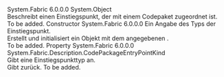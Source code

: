 <Type Name="EntryPointDescription" FullName="System.Fabric.Description.EntryPointDescription">
  <TypeSignature Language="C#" Value="public abstract class EntryPointDescription" />
  <TypeSignature Language="ILAsm" Value=".class public auto ansi abstract beforefieldinit EntryPointDescription extends System.Object" />
  <TypeSignature Language="DocId" Value="T:System.Fabric.Description.EntryPointDescription" />
  <TypeSignature Language="VB.NET" Value="Public MustInherit Class EntryPointDescription" />
  <TypeSignature Language="F#" Value="type EntryPointDescription = class" />
  <AssemblyInfo>
    <AssemblyName>System.Fabric</AssemblyName>
    <AssemblyVersion>6.0.0.0</AssemblyVersion>
  </AssemblyInfo>
  <Base>
    <BaseTypeName>System.Object</BaseTypeName>
  </Base>
  <Interfaces />
  <Docs>
    <summary>
      <para>Beschreibt einen Einstiegspunkt, der mit einem Codepaket zugeordnet ist.</para>
    </summary>
    <remarks>To be added.</remarks>
  </Docs>
  <Members>
    <Member MemberName=".ctor">
      <MemberSignature Language="C#" Value="protected EntryPointDescription (System.Fabric.Description.CodePackageEntryPointKind kind);" />
      <MemberSignature Language="ILAsm" Value=".method familyhidebysig specialname rtspecialname instance void .ctor(valuetype System.Fabric.Description.CodePackageEntryPointKind kind) cil managed" />
      <MemberSignature Language="DocId" Value="M:System.Fabric.Description.EntryPointDescription.#ctor(System.Fabric.Description.CodePackageEntryPointKind)" />
      <MemberSignature Language="VB.NET" Value="Protected Sub New (kind As CodePackageEntryPointKind)" />
      <MemberSignature Language="F#" Value="new System.Fabric.Description.EntryPointDescription : System.Fabric.Description.CodePackageEntryPointKind -&gt; System.Fabric.Description.EntryPointDescription" Usage="new System.Fabric.Description.EntryPointDescription kind" />
      <MemberType>Constructor</MemberType>
      <AssemblyInfo>
        <AssemblyName>System.Fabric</AssemblyName>
        <AssemblyVersion>6.0.0.0</AssemblyVersion>
      </AssemblyInfo>
      <Parameters>
        <Parameter Name="kind" Type="System.Fabric.Description.CodePackageEntryPointKind" />
      </Parameters>
      <Docs>
        <param name="kind">
          <para>Ein <see cref="T:System.Fabric.Description.CodePackageEntryPointKind" /> Angabe des Typs der Einstiegspunkt.</para>
        </param>
        <summary>
          <para>Erstellt und initialisiert ein <see cref="P:System.Fabric.Description.EntryPointDescription.Kind" /> Objekt mit dem angegebenen <see cref="T:System.Fabric.Description.CodePackageEntryPointKind" />.</para>
        </summary>
        <remarks>To be added.</remarks>
      </Docs>
    </Member>
    <Member MemberName="Kind">
      <MemberSignature Language="C#" Value="public System.Fabric.Description.CodePackageEntryPointKind Kind { get; }" />
      <MemberSignature Language="ILAsm" Value=".property instance valuetype System.Fabric.Description.CodePackageEntryPointKind Kind" />
      <MemberSignature Language="DocId" Value="P:System.Fabric.Description.EntryPointDescription.Kind" />
      <MemberSignature Language="VB.NET" Value="Public ReadOnly Property Kind As CodePackageEntryPointKind" />
      <MemberSignature Language="F#" Value="member this.Kind : System.Fabric.Description.CodePackageEntryPointKind" Usage="System.Fabric.Description.EntryPointDescription.Kind" />
      <MemberType>Property</MemberType>
      <AssemblyInfo>
        <AssemblyName>System.Fabric</AssemblyName>
        <AssemblyVersion>6.0.0.0</AssemblyVersion>
      </AssemblyInfo>
      <ReturnValue>
        <ReturnType>System.Fabric.Description.CodePackageEntryPointKind</ReturnType>
      </ReturnValue>
      <Docs>
        <summary>
          <para>Gibt eine Einstiegspunkttyp an.</para>
        </summary>
        <value>
          <para>Gibt <see cref="T:System.Fabric.Description.CodePackageEntryPointKind" />zurück.</para>
        </value>
        <remarks>To be added.</remarks>
      </Docs>
    </Member>
  </Members>
</Type>